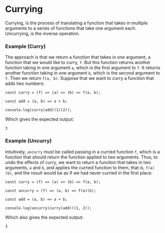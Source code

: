 # Currying

Currying, is the process of translating a function that takes in multiple arguments to a series of
functions that take one argument each. Uncurrying, is the inverse operation.

### Example (Curry)

The approach is that we return a function that takes in one argument, a function that we would like
to curry, `f`. But this function returns another function taking in one argument `a`, which is the 
first argument to `f`. It returns another function taking in one argument `b`, which is the second 
argument to `f`. Then we return `f(a, b)`. Suppose that we want to curry a function that adds two
numbers:

```
const curry = (f) => (a) => (b) => f(a, b);

const add = (a, b) => a + b;

console.log(curry(add)(1)(2));
```

Which gives the expected output:

```
3
```

### Example (Uncurry)

Intuitively, `uncurry` must be called passing in a curried function `f`, which is a function that 
should return the function applied to two arguments. Thus, to undo the effects of curry, we want to
return a function that takes in two arguments, `a` and `b`, and applies the curried function to 
them, that is, `f(a)(b)`, and the result would be as if we had never curried in the first place:

```
const curry = (f) => (a) => (b) => f(a, b);

const uncurry = (f) => (a, b) => f(a)(b);

const add = (a, b) => a + b;

console.log(uncurry(curry(add))(1, 2));
```

Which also gives the expected output:

```
3
```

